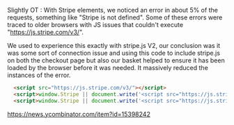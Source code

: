 Slightly OT : With Stripe elements, we noticed an error in about 5% of the requests, something like "Stripe is not defined". Some of these errors were traced to older browsers with JS issues that couldn't execute "https://js.stripe.com/v3/".

We used to experience this exactly with stripe.js V2, our conclusion was it was some sort of connection issue and using this code to include stripe.js on both the checkout page but also our basket helped to ensure it has been loaded by the browser before it was needed. It massively reduced the instances of the error.

```html
  <script src="https://js.stripe.com/v3/"></script>
  <script>window.Stripe || document.write('<script src="https://js.stripe.com/v3/"><\/script>')</script>
  <script>window.Stripe || document.write('<script src="https://js.stripe.com/v3/"><\/script>')</script>
```

https://news.ycombinator.com/item?id=15398242
